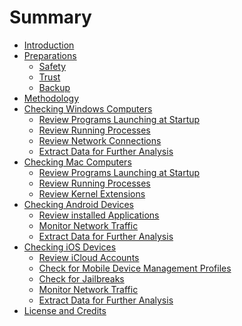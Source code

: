 # Summary

* [Introduction](README.md)
* [Preparations](preparations.md)
  * [Safety](safety.md)
  * [Trust](trust.md)
  * [Backup](backup.md)
* [Methodology](methodology.md)
* [Checking Windows Computers](windows.md)
  * [Review Programs Launching at Startup](windows/autoruns.md)
  * [Review Running Processes](windows/processes.md)
  * [Review Network Connections](windows/network.md)
  * [Extract Data for Further Analysis](windows/extract.md)
* [Checking Mac Computers](mac.md)
  * [Review Programs Launching at Startup]()
  * [Review Running Processes]()
  * [Review Kernel Extensions]()
* [Checking Android Devices](android.md)
  * [Review installed Applications]()
  * [Monitor Network Traffic]()
  * [Extract Data for Further Analysis](android/extract.md)
* [Checking iOS Devices](ios.md)
  * [Review iCloud Accounts](ios/icloud.md)
  * [Check for Mobile Device Management Profiles](ios/mdm.md)
  * [Check for Jailbreaks](ios/jailbreaks.md)
  * [Monitor Network Traffic]()
  * [Extract Data for Further Analysis]()
* [License and Credits](license-credits.md)
